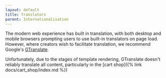 ```yaml
---
layout: default
title: Translators
parent: Internationalisation
---
```


The modern web experience has built in translation, with both desktop and mobile browsers prompting users to use built-in translators on page load. However, where creators wish to facilitate translation, we recommend Google's [GTranslate](https://support.easol.com/hc/en-gb/articles/4413760148881-Set-up-multi-language-website-with-GTranslate).

Unfortunately, due to the stages of template rendering, GTranslate doesn't reliably translate all content, particularly in the [cart shop]({% link docs/cart_shop/index.md %})
